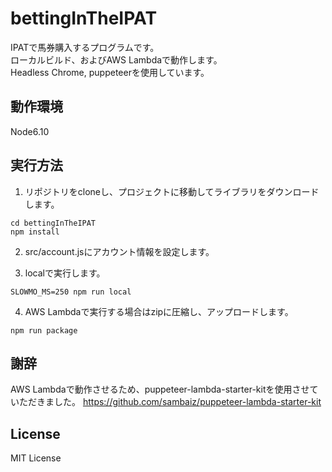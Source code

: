 # bettingInTheIPAT
IPATで馬券購入するプログラムです。  
ローカルビルド、およびAWS Lambdaで動作します。  
Headless Chrome, puppeteerを使用しています。

## 動作環境
Node6.10

## 実行方法
1. リポジトリをcloneし、プロジェクトに移動してライブラリをダウンロードします。
```
cd bettingInTheIPAT
npm install
```

2. src/account.jsにアカウント情報を設定します。

3. localで実行します。
```
SLOWMO_MS=250 npm run local
```

4. AWS Lambdaで実行する場合はzipに圧縮し、アップロードします。
```
npm run package
```

## 謝辞
AWS Lambdaで動作させるため、puppeteer-lambda-starter-kitを使用させていただきました。
https://github.com/sambaiz/puppeteer-lambda-starter-kit

## License
MIT License

